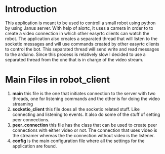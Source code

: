 # Introduction
This application is meant to be used to controll a small robot using python by using Janus server. With help of 
aiortc, it uses a camera in order to to create a video connection in which other 
easyrtc clients can watch the robot. The application also creates a separated thread that will listen to the socketio
messages and will use commands created by other easyrtc clients to control the bot. This separated thread will send 
write and read messages to the arduino. Since this process is relatively slow I decided to use a separated thread from
the one that is in charge of the video stream.

# Main Files in robot_client
1. **main** this file is the one that initiates connection to the server with two threads, one for listening commands
and the other is for doing the video streaming
2. **socketio_client** this file does all the socketio related stuff. Like connecting and listening to events.
It also do some of the stuff of setting peer connections.
3. **peer_connection** this file has the class that can be used to create peer connections with either video or not. 
The connection that uses video is the streamer whereas the the connection without video is the listener.
4. **config** is the main configuration file where all the settings for the application are found.


